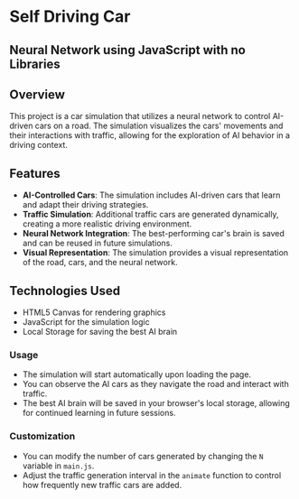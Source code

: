 # Self Driving Car
## Neural Network using JavaScript with no Libraries

## Overview
This project is a car simulation that utilizes a neural network to control AI-driven cars on a road. The simulation visualizes the cars' movements and their interactions with traffic, allowing for the exploration of AI behavior in a driving context.

## Features
- **AI-Controlled Cars**: The simulation includes AI-driven cars that learn and adapt their driving strategies.
- **Traffic Simulation**: Additional traffic cars are generated dynamically, creating a more realistic driving environment.
- **Neural Network Integration**: The best-performing car's brain is saved and can be reused in future simulations.
- **Visual Representation**: The simulation provides a visual representation of the road, cars, and the neural network.

## Technologies Used
- HTML5 Canvas for rendering graphics
- JavaScript for the simulation logic
- Local Storage for saving the best AI brain

### Usage
- The simulation will start automatically upon loading the page.
- You can observe the AI cars as they navigate the road and interact with traffic.
- The best AI brain will be saved in your browser's local storage, allowing for continued learning in future sessions.

### Customization
- You can modify the number of cars generated by changing the `N` variable in `main.js`.
- Adjust the traffic generation interval in the `animate` function to control how frequently new traffic cars are added.
